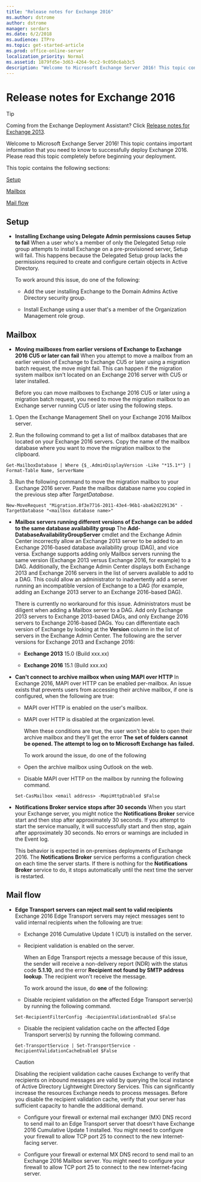```yaml
---
title: "Release notes for Exchange 2016"
ms.author: dstrome
author: dstrome
manager: serdars
ms.date: 6/2/2018
ms.audience: ITPro
ms.topic: get-started-article
ms.prod: office-online-server
localization_priority: Normal
ms.assetid: 1879fd5e-3d63-4264-9cc2-9c050c6ab3c5
description: "Welcome to Microsoft Exchange Server 2016! This topic contains important information that you need to know to successfully deploy Exchange 2016. Please read this topic completely before beginning your deployment."
---
```


# Release notes for Exchange 2016

> [!TIP]
> Coming from the Exchange Deployment Assistant? Click [Release notes for Exchange 2013](https://technet.microsoft.com/en-us/library/jj150489%28v=exchg.150%29.aspx). 
  
Welcome to Microsoft Exchange Server 2016! This topic contains important information that you need to know to successfully deploy Exchange 2016. Please read this topic completely before beginning your deployment.
  
This topic contains the following sections:
  
[Setup](release-notes.md#Setup)
  
[Mailbox](release-notes.md#Mailbox)
  
[Mail flow](release-notes.md#MailFlow)
  
## Setup
<a name="Setup"> </a>

- **Installing Exchange using Delegate Admin permissions causes Setup to fail** When a user who's a member of only the Delegated Setup role group attempts to install Exchange on a pre-provisioned server, Setup will fail. This happens because the Delegated Setup group lacks the permissions required to create and configure certain objects in Active Directory. 
    
    To work around this issue, do one of the following:
    
  - Add the user installing Exchange to the Domain Admins Active Directory security group.
    
  - Install Exchange using a user that's a member of the Organization Management role group.
    
## Mailbox
<a name="Mailbox"> </a>

- **Moving mailboxes from earlier versions of Exchange to Exchange 2016 CU5 or later can fail** When you attempt to move a mailbox from an earlier version of Exchange to Exchange CU5 or later using a migration batch request, the move might fail. This can happen if the migration system mailbox isn't located on an Exchange 2016 server with CU5 or later installed. 
    
    Before you can move mailboxes to Exchange 2016 CU5 or later using a migration batch request, you need to move the migration mailbox to an Exchange server running CU5 or later using the following steps.
    
1. Open the Exchange Management Shell on your Exchange 2016 Mailbox server.
    
2. Run the following command to get a list of mailbox databases that are located on your Exchange 2016 servers. Copy the name of the mailbox database where you want to move the migration mailbox to the clipboard.
    
  ```
  Get-MailboxDatabase | Where {$_.AdminDisplayVersion -Like "*15.1*"} | Format-Table Name, ServerName
  ```

3. Run the following command to move the migration mailbox to your Exchange 2016 server. Paste the mailbox database name you copied in the previous step after  _TargetDatabase_.
    
  ```
  New-MoveRequest "Migration.8f3e7716-2011-43e4-96b1-aba62d229136" -TargetDatabase "<mailbox database name>"
  ```

- **Mailbox servers running different versions of Exchange can be added to the same database availability group** The **Add-DatabaseAvailabilityGroupServer** cmdlet and the Exchange Admin Center incorrectly allow an Exchange 2013 server to be added to an Exchange 2016-based database availability group (DAG), and vice versa. Exchange supports adding only Mailbox servers running the same version (Exchange 2013 versus Exchange 2016, for example) to a DAG. Additionally, the Exchange Admin Center displays both Exchange 2013 and Exchange 2016 servers in the list of servers available to add to a DAG. This could allow an administrator to inadvertently add a server running an incompatible version of Exchange to a DAG (for example, adding an Exchange 2013 server to an Exchange 2016-based DAG). 
    
    There is currently no workaround for this issue. Administrators must be diligent when adding a Mailbox server to a DAG. Add only Exchange 2013 servers to Exchange 2013-based DAGs, and only Exchange 2016 servers to Exchange 2016-based DAGs. You can differentiate each version of Exchange by looking at the **Version** column in the list of servers in the Exchange Admin Center. The following are the server versions for Exchange 2013 and Exchange 2016: 
    
  - **Exchange 2013** 15.0 (Build xxx.xx) 
    
  - **Exchange 2016** 15.1 (Build xxx.xx) 
    
- **Can't connect to archive mailbox when using MAPI over HTTP** In Exchange 2016, MAPI over HTTP can be enabled per-mailbox. An issue exists that prevents users from accessing their archive mailbox, if one is configured, when the following are true: 
    
  - MAPI over HTTP is enabled on the user's mailbox.
    
  - MAPI over HTTP is disabled at the organization level.
    
    When these conditions are true, the user won't be able to open their archive mailbox and they'll get the error **The set of folders cannot be opened. The attempt to log on to Microsoft Exchange has failed.**
    
    To work around the issue, do one of the following
    
  - Open the archive mailbox using Outlook on the web.
    
  - Disable MAPI over HTTP on the mailbox by running the following command.
    
  ```
  Set-CasMailbox <email address> -MapiHttpEnabled $False
  ```

- **Notifications Broker service stops after 30 seconds** When you start your Exchange server, you might notice the **Notifications Broker** service start and then stop after approximately 30 seconds. If you attempt to start the service manually, it will successfully start and then stop, again after approximately 30 seconds. No errors or warnings are included in the Event log. 
    
    This behavior is expected in on-premises deployments of Exchange 2016. The **Notifications Broker** service performs a configuration check on each time the server starts. If there is nothing for the **Notifications Broker** service to do, it stops automatically until the next time the server is restarted. 
    
## Mail flow
<a name="MailFlow"> </a>

- **Edge Transport servers can reject mail sent to valid recipients** Exchange 2016 Edge Transport servers may reject messages sent to valid internal recipients when the following are true: 
    
  - Exchange 2016 Cumulative Update 1 (CU1) is installed on the server.
    
  - Recipient validation is enabled on the server.
    
    When an Edge Transport rejects a message because of this issue, the sender will receive a non-delivery report (NDR) with the status code **5.1.10**, and the error **Recipient not found by SMTP address lookup**. The recipient won't receive the message.
    
    To work around the issue, do **one** of the following: 
    
  - Disable recipient validation on the affected Edge Transport server(s) by running the following command.
    
  ```
  Set-RecipientFilterConfig -RecipientValidationEnabled $False
  ```

  - Disable the recipient validation cache on the affected Edge Transport server(s) by running the following command.
    
  ```
  Get-TransportService | Set-TransportService -RecipientValidationCacheEnabled $False
  ```

    > [!CAUTION]
    > Disabling the recipient validation cache causes Exchange to verify that recipients on inbound messages are valid by querying the local instance of Active Directory Lightweight Directory Services. This can significantly increase the resources Exchange needs to process messages. Before you disable the recipient validation cache, verify that your server has sufficient capacity to handle the additional demand. 
  
  - Configure your firewall or external mail exchanger (MX) DNS record to send mail to an Edge Transport server that doesn't have Exchange 2016 Cumulative Update 1 installed. You might need to configure your firewall to allow TCP port 25 to connect to the new Internet-facing server.
    
  - Configure your firewall or external MX DNS record to send mail to an Exchange 2016 Mailbox server. You might need to configure your firewall to allow TCP port 25 to connect to the new Internet-facing server.
    

